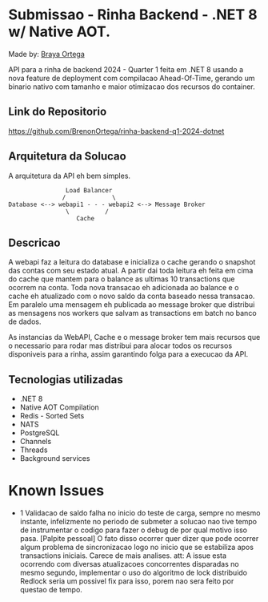 # Submissao - Rinha Backend - .NET 8 w/ Native AOT.

Made by: [Braya Ortega](https://www.linkedin.com/in/brenonortega/)

API para a rinha de backend 2024 - Quarter 1 feita em .NET 8 usando a nova feature de deployment com compilacao Ahead-Of-Time, gerando um binario nativo com tamanho e maior otimizacao dos recursos do container.

## Link do Repositorio
https://github.com/BrenonOrtega/rinha-backend-q1-2024-dotnet

## Arquitetura da Solucao

A arquitetura da API eh bem simples.

                    Load Balancer
                   /             \
    Database <--> webapi1 - - - webapi2 <--> Message Broker 
                    \          /             
                       Cache        

## Descricao

A webapi faz a leitura do database e inicializa o cache gerando o snapshot das contas com seu estado atual.
A partir dai toda leitura eh feita em cima do cache que mantem para o balance as ultimas 10 transactions que ocorrem na conta.
Toda nova transacao eh adicionada ao balance e o cache eh atualizado com o novo saldo da conta baseado nessa transacao.
Em paralelo uma mensagem eh publicada ao message broker que distribui as mensagens nos workers que salvam as transactions em batch no banco de dados.

As instancias da WebAPI, Cache e o message broker tem mais recursos que o necessario para rodar mas distribui para alocar todos os recursos disponiveis para a rinha, assim garantindo folga para a execucao da API.

## Tecnologias utilizadas

- .NET 8 
- Native AOT Compilation
- Redis - Sorted Sets
- NATS
- PostgreSQL
- Channels
- Threads
- Background services

# Known Issues

- 1 Validacao de saldo falha no inicio do teste de carga, sempre no mesmo instante, infelizmente no periodo de submeter a solucao nao tive tempo de instrumentar o codigo para fazer o debug de por qual motivo isso pasa. [Palpite pessoal] O fato disso ocorrer quer dizer que pode ocorrer algum problema de sincronizacao logo no inicio que se estabiliza apos transactions iniciais. Carece de mais analises.
att: A issue esta ocorrendo com diversas atualizacoes concorrentes disparadas no mesmo segundo, implementar o uso do algoritmo de lock distribuido Redlock seria um possivel fix para isso, porem nao sera feito por questao de tempo.